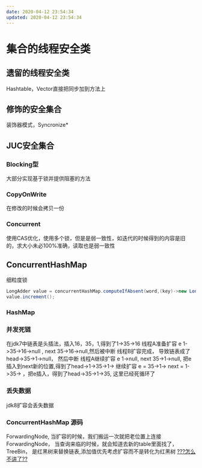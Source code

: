 ```yaml
---
date: 2020-04-12 23:54:34
updated: 2020-04-12 23:54:34
---
```


# 集合的线程安全类
## 遗留的线程安全类
 Hashtable，Vector直接把同步加到方法上
## 修饰的安全集合
 装饰器模式，Syncronize*
## JUC安全集合
### Blocking型
 大部分实现基于锁并提供阻塞的方法
<!--more-->
### CopyOnWrite
 在修改的时候会拷贝一份
### Concurrent
 使用CAS优化，使用多个锁，但是是弱一致性，如迭代的时候得到的内容是旧的，求大小未必100%准确，读取也是弱一致性
## ConcurrentHashMap
 细粒度锁
```java
LongAdder value = concurrentHashMap.computeIfAbsent(word,(key)->new LongAdder());
value.increment();
```
### HashMap
### 并发死链
 在jdk7中链表是头插法，插入16，35，1,得到了1->35->16
 线程A准备扩容 e 1->35->16->null ,  next 35->16->null,然后被中断
 线程B扩容完成， 导致链表成了 head->35->1->null， 然后中断
 线程A继续扩容 e 1->null, next 35->1->null, 把e插入到next新的位置,得到了head->1->35->1->
 继续扩容 e = 35->1-> next = 1->35-> ，把e插入，得到了head->35->1->35, 这里已经死循环了
### 丢失数据
 jdk8扩容会丢失数据

### ConcurrentHashMap 源码
 ForwardingNode, 当扩容的时候，我们搬运一次就把老位置上连接ForwardingNode， 当查询来临的时候，就会知道去新的table里面找了，
 TreeBin， 是红黑树来替换链表,添加值优先考虑扩容而不是转化为红黑树
[???怎么不讲了??](https://www.bilibili.com/video/BV16J411h7Rd?p=281)